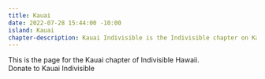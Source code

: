 ```yaml
---
title: Kauai
date: 2022-07-28 15:44:00 -10:00
island: Kauai
chapter-description: Kauai Indivisible is the Indivisible chapter on Kauai.
---
```


This is the page for the Kauai chapter of Indivisible Hawaii.\
<a class="btn btn-block btn-danger" style="text-decoration: none !important" href="/donate">Donate to Kauai Indivisible</a>